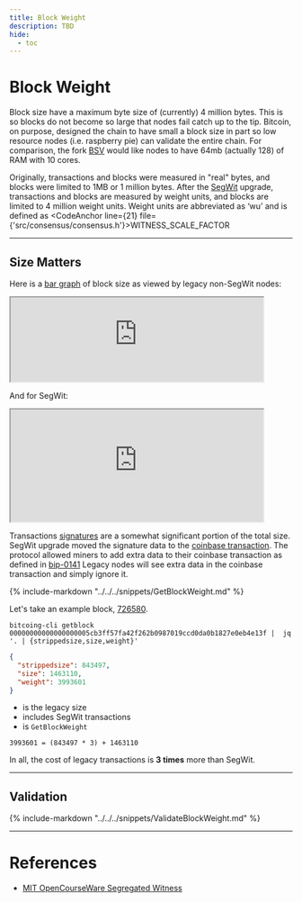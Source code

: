 ```yaml
---
title: Block Weight
description: TBD
hide:
  - toc
---
```


# Block Weight

  Block size have a maximum byte size of (currently) 4 million bytes. This is so blocks do not become so large that nodes fail catch up to the tip.
  Bitcoin, on purpose, designed the chain to have small a block size in part so low resource nodes (i.e. raspberry pie) can validate the entire chain.
  For comparison, the fork [BSV](https://bitcoinsv.io/documentation/miners/system-requirements/) would like nodes to have 64mb (actually 128) of RAM with 10 cores.

  Originally, transactions and blocks were measured in "real" bytes, and blocks were limited to 1MB or 1 million bytes.
  After the [SegWit]() upgrade, transactions and blocks are measured by weight units, and blocks are limited to 4 million weight units.
  Weight units are abbreviated as ‘wu’ and is defined as <CodeAnchor line={21} file={'src/consensus/consensus.h'}>WITNESS_SCALE_FACTOR</CodeAnchor>

---

## Size Matters

  Here is a [bar graph](https://grafana.com/docs/grafana/latest/visualizations/bar-gauge-panel/) of block size as viewed by legacy non-SegWit nodes:

<iframe src="https://grafana.pro-bitcoin.io/d-solo/qtQCmdN7z/blocks?orgId=1&theme=dark&panelId=30" width="450" height="150"></iframe>

  And for SegWit:

<iframe src="https://grafana.pro-bitcoin.io/d-solo/qtQCmdN7z/blocks?orgId=1&theme=dark&panelId=78" width="450" height="200"></iframe>

  Transactions [signatures]() are a somewhat significant portion of the total size. SegWit upgrade moved the signature data to the [coinbase transaction]().
  The protocol allowed miners to add extra data to their coinbase transaction as defined in [bip-0141](https://github.com/bitcoin/bips/blob/master/bip-0141.mediawiki#commitment-structure)
  Legacy nodes will see extra data in the coinbase transaction and simply ignore it.

{%
include-markdown "../../../snippets/GetBlockWeight.md"
%}

  Let's take an example block, [726580](https://mempool.space/block/00000000000000000005cb3ff57fa42f262b0987019ccd0da0b1827e0eb4e13f?showDetails=true#details).

```shell
bitcoing-cli getblock 00000000000000000005cb3ff57fa42f262b0987019ccd0da0b1827e0eb4e13f |  jq '. | {strippedsize,size,weight}'
```
```json
{
  "strippedsize": 843497,
  "size": 1463110,
  "weight": 3993601
}
```

*  <codeanchor data-title="strippedsize" data-line="173" data-file="src/rpc/blockchain.cpp"></codeanchor>  is the legacy size
*  <codeanchor data-title="size" data-line="174" data-file="src/rpc/blockchain.cpp"></codeanchor> includes SegWit transactions
*  <codeanchor data-title="weight" data-line="175" data-file="src/rpc/blockchain.cpp"></codeanchor>  is `GetBlockWeight`

```text
3993601 = (843497 * 3) + 1463110
```

  In all, the cost of legacy transactions is **3 times** more than SegWit.


---

## Validation
{%
include-markdown "../../../snippets/ValidateBlockWeight.md"
%}

---

# References

* [MIT OpenCourseWare Segregated Witness](https://www.youtube.com/watch?v=7o5shPC0R2k)



